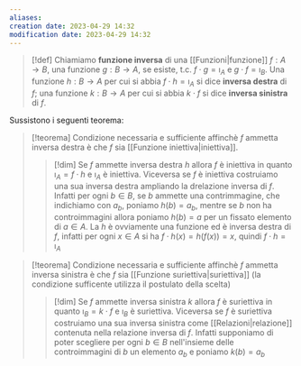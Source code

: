 ```yaml
---
aliases: 
creation date: 2023-04-29 14:32
modification date: 2023-04-29 14:32
---
```


> [!def]
> Chiamiamo **funzione inversa** di una [[Funzioni|funzione]] $f : A \to B$, una funzione $g : B \to A$, se esiste, t.c. $f \cdot g = \imath_{A}$ e $g \cdot f = \imath_{B}$.
> Una funzione $h : B \to A$ per cui si abbia $f \cdot h = \imath_{A}$ si dice **inversa destra** di $f$; una funzione $k : B \to A$ per cui si abbia $k \cdot f$ si dice **inversa sinistra** di $f$. 

Sussistono i seguenti teorema:

>[!teorema]
>Condizione necessaria e sufficiente affinchè $f$ ammetta inversa destra è che $f$ sia [[Funzione iniettiva|iniettiva]].
>
>>[!dim]
>>Se $f$ ammette inversa destra $h$ allora $f$ è iniettiva in quanto $\imath_{A} = f \cdot h$ e $\imath_{A}$ è iniettiva. Viceversa se $f$ è iniettiva costruiamo una sua inversa destra ampliando la drelazione inversa di $f$. Infatti per ogni $b \in B$, se $b$ ammette una contrimmagine, che indichiamo con $a_{b}$, poniamo $h(b) = a_{b}$, mentre se $b$ non ha controimmagini allora poniamo $h(b) = a$ per un fissato elemento di $a \in A$. La $h$ è ovviamente una funzione ed è inversa destra di $f$, infatti per ogni $x \in A$ si ha $f \cdot h(x) = h(f(x)) = x$, quindi $f \cdot h = \imath_{A}$

>[!teorema]
>Condizione necessaria e sufficiente affinchè $f$ ammetta inversa sinistra è che $f$ sia [[Funzione suriettiva|suriettiva]]  (la condizione sufficente utilizza il postulato della scelta)
>
>>[!dim]
>>Se $f$ ammette inversa sinistra $k$ allora $f$ è suriettiva in quanto $\imath_{B} = k \cdot f$ e $\imath_{B}$ è suriettiva. Viceversa se $f$ è suriettiva costruiamo una sua inversa sinistra come [[Relazioni|relazione]] contenuta nella relazione inversa di $f$. Infatti supponiamo di poter scegliere per ogni $b \in B$ nell'insieme delle controimmagini di $b$ un elemento $a_{b}$ e poniamo $k(b) = a_{b}$


